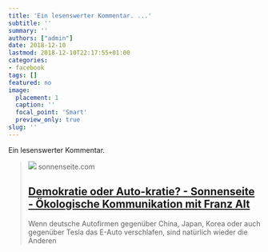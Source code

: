```yaml
---
title: 'Ein lesenswerter Kommentar. ...'
subtitle: ''
summary: ''
authors: ["admin"]
date: 2018-12-10
lastmod: 2018-12-10T22:17:55+01:00
categories:
- facebook
tags: []
featured: no
image:
  placement: 1
  caption: ''
  focal_point: 'Smart'
  preview_only: true
slug: ''
---
```

Ein lesenswerter Kommentar.
> [![](https://www.sonnenseite.com/wp-content/uploads/2018/10/verkehr_EpicStockMedia.jpg)](http://www.sonnenseite.com/de/franz-alt/kommentare-interviews/demokratie-oder-auto-kratie.html)
> sonnenseite.com
> ## [Demokratie oder Auto-kratie? - Sonnenseite - Ökologische Kommunikation mit Franz Alt](http://www.sonnenseite.com/de/franz-alt/kommentare-interviews/demokratie-oder-auto-kratie.html)
>
>Wenn deutsche Autofirmen gegenüber China, Japan, Korea oder auch gegenüber Tesla das E-Auto verschlafen, sind natürlich wieder die Anderen

